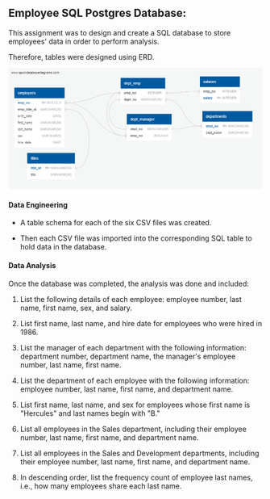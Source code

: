 
## Employee SQL Postgres Database: 




This assignment was to design and create a SQL database to store employees' data in order to perform analysis.

Therefore, tables were designed using ERD. 




![](EmployeeSQL/imagesql/ERD%20QuickDBD.png)



#### Data Engineering

* A table schema for each of the six CSV files was created.

* Then each CSV file was imported into the corresponding SQL table to hold data in the database.  


#### Data Analysis

Once the database was completed, the analysis was done and included:

1. List the following details of each employee: employee number, last name, first name, sex, and salary.

2. List first name, last name, and hire date for employees who were hired in 1986.

3. List the manager of each department with the following information: department number, department name, the manager's employee number, last name, first name.

4. List the department of each employee with the following information: employee number, last name, first name, and department name.

5. List first name, last name, and sex for employees whose first name is "Hercules" and last names begin with "B."

6. List all employees in the Sales department, including their employee number, last name, first name, and department name.

7. List all employees in the Sales and Development departments, including their employee number, last name, first name, and department name.

8. In descending order, list the frequency count of employee last names, i.e., how many employees share each last name.




